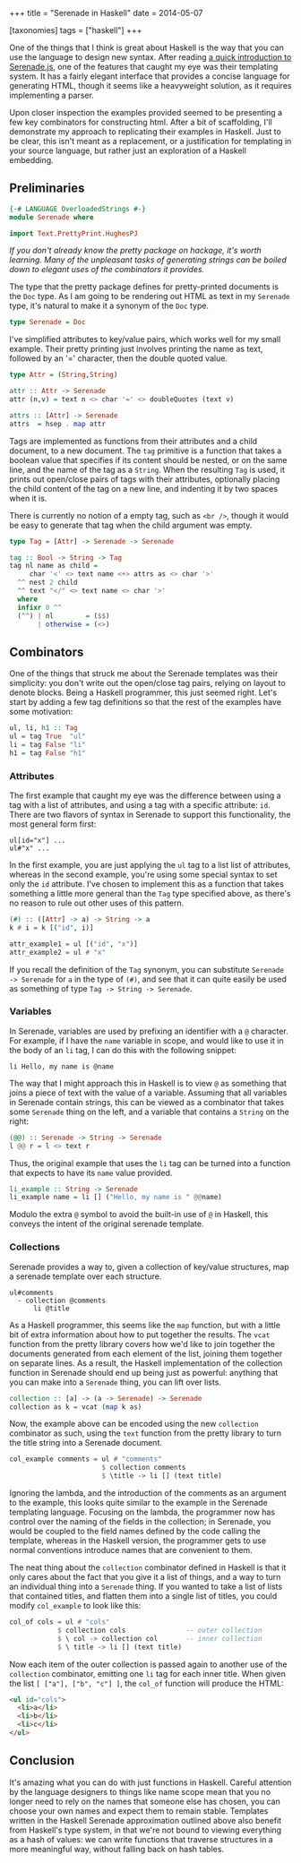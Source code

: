 +++
title = "Serenade in Haskell"
date = 2014-05-07

[taxonomies]
tags = ["haskell"]
+++

One of the things that I think is great about Haskell is the way that you can
use the language to design new syntax.  After reading
[a quick introduction to Serenade.js][serenade], one of the features that caught
my eye was their templating system.  It has a fairly elegant interface that
provides a concise language for generating HTML, though it seems like a
heavyweight solution, as it requires implementing a parser.

<!-- more -->

Upon closer inspection the examples provided seemed to be presenting a few key
combinators for constructing html.  After a bit of scaffolding, I'll demonstrate
my approach to replicating their examples in Haskell.  Just to be clear, this
isn't meant as a replacement, or a justification for templating in your source
language, but rather just an exploration of a Haskell embedding.

Preliminaries
-------------

```haskell
{-# LANGUAGE OverloadedStrings #-}
module Serenade where

import Text.PrettyPrint.HughesPJ
```

*If you don't already know the pretty package on hackage, it's worth learning.
Many of the unpleasant tasks of generating strings can be boiled down to elegant
uses of the combinators it provides.*

The type that the pretty package defines for pretty-printed documents is the
`Doc` type.  As I am going to be rendering out HTML as text in my `Serenade`
type, it's natural to make it a synonym of the `Doc` type.

```haskell
type Serenade = Doc
```

I've simplified attributes to key/value pairs, which works well for my
small example.  Their pretty printing just involves printing the name as text,
followed by an '=' character, then the double quoted value.

```haskell
type Attr = (String,String)

attr :: Attr -> Serenade
attr (n,v) = text n <> char '=' <> doubleQuotes (text v)

attrs :: [Attr] -> Serenade
attrs  = hsep . map attr
```

Tags are implemented as functions from their attributes and a child document, to
a new document.  The `tag` primitive is a function that takes a boolean value
that specifies if its content should be nested, or on the same line, and the
name of the tag as a `String`.  When the resulting `Tag` is used, it prints out
open/close pairs of tags with their attributes, optionally placing the child
content of the tag on a new line, and indenting it by two spaces when it is.

There is currently no notion of a empty tag, such as `<br />`, though it would
be easy to generate that tag when the child argument was empty.

```haskell
type Tag = [Attr] -> Serenade -> Serenade

tag :: Bool -> String -> Tag
tag nl name as child =
     char '<' <> text name <+> attrs as <> char '>'
  ^^ nest 2 child
  ^^ text "</" <> text name <> char '>'
  where
  infixr 0 ^^
  (^^) | nl        = ($$)
       | otherwise = (<>)

```

Combinators
-----------

One of the things that struck me about the Serenade templates was their
simplicity: you don't write out the open/close tag pairs,
relying on layout to denote blocks.  Being a Haskell programmer, this just
seemed right.  Let's start by adding a few tag definitions so that the rest of
the examples have some motivation:

```haskell
ul, li, h1 :: Tag
ul = tag True  "ul"
li = tag False "li"
h1 = tag False "h1"
```

### Attributes

The first example that caught my eye was the difference between using a tag with
a list of attributes, and using a tag with a specific attribute: `id`.  There
are two flavors of syntax in Serenade to support this functionality, the most
general form first:

```
ul[id="x"] ...
ul#"x" ...
```

In the first example, you are just applying the `ul` tag to a list list of
attributes, whereas in the second example, you're using some special syntax to
set only the `id` attribute.  I've chosen to implement this as a function that
takes something a little more general than the `Tag` type specified above, as
there's no reason to rule out other uses of this pattern.

```haskell
(#) :: ([Attr] -> a) -> String -> a
k # i = k [("id", i)]

attr_example1 = ul [("id", "x")]
attr_example2 = ul # "x"
```

If you recall the definition of the `Tag` synonym, you can substitute
`Serenade -> Serenade` for `a` in the type of `(#)`, and see that it can quite
easily be used as something of type `Tag -> String -> Serenade`.

### Variables

In Serenade, variables are used by prefixing an identifier with a `@` character.
For example, if I have the `name` variable in scope, and would like to use it in
the body of an `li` tag, I can do this with the following snippet:

```
li Hello, my name is @name
```

The way that I might approach this in Haskell is to view `@` as something that
joins a piece of text with the value of a variable.  Assuming that all
variables in Serenade contain strings, this can be viewed as a combinator that
takes some `Serenade` thing on the left, and a variable that contains a `String`
on the right:

```haskell
(@@) :: Serenade -> String -> Serenade
l @@ r = l <> text r
```

Thus, the original example that uses the `li` tag can be turned into a function
that expects to have its `name` value provided.

```haskell
li_example :: String -> Serenade
li_example name = li [] ("Hello, my name is " @@name)
```

Modulo the extra `@` symbol to avoid the built-in use of `@` in Haskell, this
conveys the intent of the original serenade template.

### Collections

Serenade provides a way to, given a collection of key/value structures, map a
serenade template over each structure.

```
ul#comments
  - collection @comments
      li @title
```

As a Haskell programmer, this seems like the `map` function, but with a little
bit of extra information about how to put together the results.  The `vcat`
function from the pretty library covers how we'd like to join together the
documents generated from each element of the list, joining them together on
separate lines.  As a result, the Haskell implementation of the collection
function in Serenade should end up being just as powerful: anything that you
can make into a `Serenade` thing, you can lift over lists.

```haskell
collection :: [a] -> (a -> Serenade) -> Serenade
collection as k = vcat (map k as)
```

Now, the example above can be encoded using the new `collection` combinator as
such, using the `text` function from the pretty library to turn the title string
into a Serenade document.

```haskell
col_example comments = ul # "comments"
                       $ collection comments
                       $ \title -> li [] (text title)
```

Ignoring the lambda, and the introduction of the comments as an argument to the
example, this looks quite similar to the example in the Serenade templating
language.  Focusing on the lambda, the programmer now has control over the
naming of the fields in the collection; in Serenade, you would be coupled to the
field names defined by the code calling the template, whereas in the Haskell
version, the programmer gets to use normal conventions introduce names
that are convenient to them.

The neat thing about the `collection` combinator defined in Haskell is that it
only cares about the fact that you give it a list of things, and a way to turn
an individual thing into a `Serenade` thing.  If you wanted  to take a list of
lists that contained titles, and flatten them into a single list of titles, you
could modify `col_example` to look like this:

```haskell
col_of cols = ul # "cols"
            $ collection cols               -- outer collection
            $ \ col -> collection col       -- inner collection
            $ \ title -> li [] (text title)
```

Now each item of the outer collection is passed again to another use of the
`collection` combinator, emitting one `li` tag for each inner title.  When given
the list `[ ["a"], ["b", "c"] ]`, the `col_of` function will produce the HTML:

```html
<ul id="cols">
  <li>a</li>
  <li>b</li>
  <li>c</li>
</ul>
```

Conclusion
----------

It's amazing what you can do with just functions in Haskell. Careful attention
by the language designers to things like name scope mean that you no longer need
to rely on the names that someone else has chosen, you can choose your own
names and expect them to remain stable.  Templates written in the Haskell
Serenade approximation outlined above also benefit from Haskell's type system,
in that we're not bound to viewing everything as a hash of values: we can write
functions that traverse structures in a more meaningful way, without falling
back on hash tables.

[serenade]: http://elabs.se/blog/33-why-serenade
